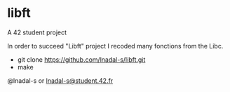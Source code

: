 # libft
A 42 student project 

In order to succeed "Libft" project I recoded many fonctions from the Libc.

- git clone https://github.com/lnadal-s/libft.git
- make


@lnadal-s or lnadal-s@student.42.fr
